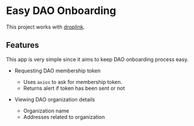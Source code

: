 # Easy DAO Onboarding

This project works with [droplink](https://github.com/gturkoglu/droplink).

## Features

This app is very simple since it aims to keep DAO onboarding process easy. 

* Requesting DAO membership token
	* Uses `axios` to ask for membership token.
	* Returns alert if token has been sent or not

* Viewing DAO organization details
	* Organization name
	* Addresses related to organization
	
